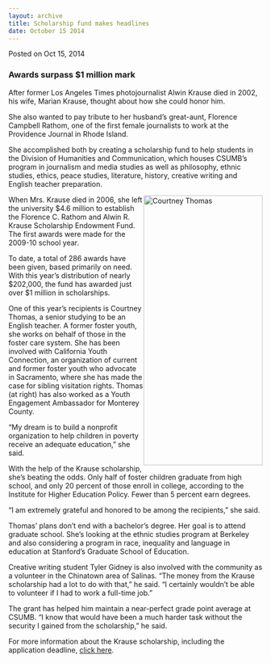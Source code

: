 ```yaml
---
layout: archive
title: Scholarship fund makes headlines
date: October 15 2014
---
```





<span class="date">Posted on Oct 15, 2014    </span>
<h3>Awards surpass $1 million mark</h3>
<p>After former Los Angeles Times photojournalist Alwin Krause died
in 2002, his wife, Marian Krause, thought about how she could honor
him.</p>
<p>She also wanted to pay tribute to her husband&#x2019;s great-aunt,
Florence Campbell Rathom, one of the first female journalists to
work at the Providence Journal in Rhode Island.</p>
<p>She accomplished both by creating a scholarship fund to help
students in the Division of Humanities and Communication, which
houses CSUMB&#x2019;s program in journalism and media studies as well as
philosophy, ethnic studies, ethics, peace studies, literature,
history, creative writing and English teacher preparation.</p>
<p><img alt="Courtney Thomas" src="http://news.csumb.edu/sites/default/files/65/attachments/news/images/courtney_thomas_for_web.jpg" style="float:right; width:236px; height:534px">When Mrs. Krause
died in 2006, she left the university $4.6 million to establish the
Florence C. Rathom and Alwin R. Krause Scholarship Endowment Fund.
The first awards were made for the 2009-10 school year.</img></p>
<p>To date, a total of 286 awards have been given, based primarily
on need. With this year&#x2019;s distribution of nearly $202,000, the fund
has awarded just over $1 million in scholarships.</p>
<p>One of this year&#x2019;s recipients is Courtney Thomas, a senior
studying to be an English teacher. A former foster youth, she works
on behalf of those in the foster care system. She has been involved
with California Youth Connection, an organization of current and
former foster youth who advocate in Sacramento, where she has made
the case for sibling visitation rights. Thomas (at right) has also
worked as a Youth Engagement Ambassador for Monterey County.</p>
<p>&#x201C;My dream is to build a nonprofit organization to help children
in poverty receive an adequate education,&#x201D; she said.</p>
<p>With the help of the Krause scholarship, she&#x2019;s beating the odds.
Only half of foster children graduate from high school, and only 20
percent of those enroll in college, according to the Institute for
Higher Education Policy. Fewer than 5 percent earn degrees.</p>
<p>&#x201C;I am extremely grateful and honored to be among the
recipients,&#x201D; she said.</p>
<p>Thomas&#x2019; plans don&#x2019;t end with a bachelor&#x2019;s degree. Her goal is to
attend graduate school. She&#x2019;s looking at the ethnic studies program
at Berkeley and also considering a program in race, inequality and
language in education at Stanford&#x2019;s Graduate School of
Education.</p>
<p>Creative writing student Tyler Gidney is also involved with the
community as a volunteer in the Chinatown area of Salinas. &#x201C;The
money from the Krause scholarship had a lot to do with that,&#x201D; he
said. &#x201C;I certainly wouldn&#x2019;t be able to volunteer if I had to work a
full-time job.&#x201D;</p>
<p>The grant has helped him maintain a near-perfect grade point
average at CSUMB. &#x201C;I know that would have been a much harder task
without the security I gained from the scholarship,&#x201D; he said.</p>
<p>For more information about the Krause scholarship, including the
application deadline, <a href="http://hcom.csumb.edu/students" rel="nofollow">click here</a>.<br>
&#xA0;</br></p>
<p><br>
&#xA0;</br></p>






